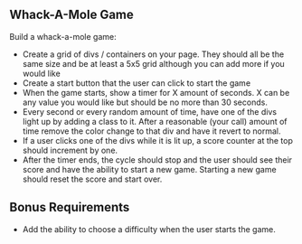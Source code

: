 ## Whack-A-Mole Game

Build a whack-a-mole game:
   - Create a grid of divs / containers on your page. They should all be the same size and be at least a 5x5 grid although you can add more if you would like
   - Create a start button that the user can click to start the game
   - When the game starts, show a timer for X amount of seconds. X can be any value you would like but should be no more than 30 seconds.
   - Every second or every random amount of time, have one of the divs light up by adding a class to it. After a reasonable (your call) amount of time remove the color change to that div and have it revert to normal.
   - If a user clicks one of the divs while it is lit up, a score counter at the top should increment by one.
   - After the timer ends, the cycle should stop and the user should see their score and have the ability to start a new game. Starting a new game should reset the score and start over.

   ## Bonus Requirements

   - Add the ability to choose a difficulty when the user starts the game.